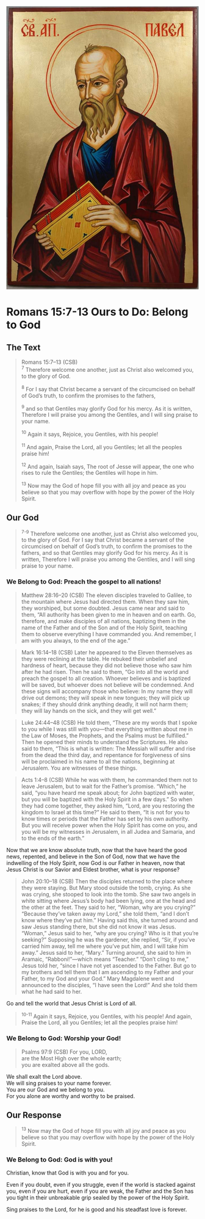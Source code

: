 <img class="intro-right" src="art-paul.jpg">

# Romans 15:7-13 Ours to Do: Belong to God

## The Text

>Romans 15:7–13 (CSB)  
><sup>7</sup> Therefore welcome one another, just as Christ also welcomed you, to the glory of God. 
>
><sup>8</sup> For I say that Christ became a servant of the circumcised on behalf of God’s truth, to confirm the promises to the fathers, 
>
><sup>9</sup> and so that Gentiles may glorify God for his mercy. As it is written, Therefore I will praise you among the Gentiles, and I will sing praise to your name. 
>
><sup>10</sup> Again it says, Rejoice, you Gentiles, with his people! 
>
><sup>11</sup> And again, Praise the Lord, all you Gentiles; let all the peoples praise him! 
>
><sup>12</sup> And again, Isaiah says, The root of Jesse will appear, the one who rises to rule the Gentiles; the Gentiles will hope in him. 
>
><sup>13</sup> Now may the God of hope fill you with all joy and peace as you believe so that you may overflow with hope by the power of the Holy Spirit.

## Our God

><sup>7-9</sup> Therefore welcome one another, just as Christ also welcomed you, to the glory of God. For I say that Christ became a servant of the circumcised on behalf of God’s truth, to confirm the promises to the fathers, and so that Gentiles may glorify God for his mercy. As it is written, Therefore I will praise you among the Gentiles, and I will sing praise to your name. 

### We Belong to God: Preach the gospel to all nations!

>Matthew 28:16–20 (CSB) The eleven disciples traveled to Galilee, to the mountain where Jesus had directed them. When they saw him, they worshiped, but some doubted. Jesus came near and said to them, “All authority has been given to me in heaven and on earth. Go, therefore, and make disciples of all nations, baptizing them in the name of the Father and of the Son and of the Holy Spirit, teaching them to observe everything I have commanded you. And remember, I am with you always, to the end of the age.”

>Mark 16:14–18 (CSB) Later he appeared to the Eleven themselves as they were reclining at the table. He rebuked their unbelief and hardness of heart, because they did not believe those who saw him after he had risen. Then he said to them, “Go into all the world and preach the gospel to all creation. Whoever believes and is baptized will be saved, but whoever does not believe will be condemned. And these signs will accompany those who believe: In my name they will drive out demons; they will speak in new tongues; they will pick up snakes; if they should drink anything deadly, it will not harm them; they will lay hands on the sick, and they will get well.”

>Luke 24:44–48 (CSB) He told them, “These are my words that I spoke to you while I was still with you—that everything written about me in the Law of Moses, the Prophets, and the Psalms must be fulfilled.” Then he opened their minds to understand the Scriptures. He also said to them, “This is what is written: The Messiah will suffer and rise from the dead the third day, and repentance for forgiveness of sins will be proclaimed in his name to all the nations, beginning at Jerusalem. You are witnesses of these things.

>Acts 1:4–8 (CSB) While he was with them, he commanded them not to leave Jerusalem, but to wait for the Father’s promise. “Which,” he said, “you have heard me speak about; for John baptized with water, but you will be baptized with the Holy Spirit in a few days.” So when they had come together, they asked him, “Lord, are you restoring the kingdom to Israel at this time?” He said to them, “It is not for you to know times or periods that the Father has set by his own authority. But you will receive power when the Holy Spirit has come on you, and you will be my witnesses in Jerusalem, in all Judea and Samaria, and to the ends of the earth.”

Now that we are know absolute truth, now that the have heard the good news, repented, and believe in the Son of God, now that we have the indwelling of the Holy Spirit, now God is our Father in heaven, now that Jesus Christ is our Savior and Eldest brother, what is your response?

>John 20:10–18 (CSB) Then the disciples returned to the place where they were staying. But Mary stood outside the tomb, crying. As she was crying, she stooped to look into the tomb. She saw two angels in white sitting where Jesus’s body had been lying, one at the head and the other at the feet. They said to her, “Woman, why are you crying?” “Because they’ve taken away my Lord,” she told them, “and I don’t know where they’ve put him.” Having said this, she turned around and saw Jesus standing there, but she did not know it was Jesus. “Woman,” Jesus said to her, “why are you crying? Who is it that you’re seeking?” Supposing he was the gardener, she replied, “Sir, if you’ve carried him away, tell me where you’ve put him, and I will take him away.” Jesus said to her, “Mary.” Turning around, she said to him in Aramaic, “Rabboni!”—which means “Teacher.” “Don’t cling to me,” Jesus told her, “since I have not yet ascended to the Father. But go to my brothers and tell them that I am ascending to my Father and your Father, to my God and your God.” Mary Magdalene went and announced to the disciples, “I have seen the Lord!” And she told them what he had said to her.

Go and tell the world that Jesus Christ is Lord of all.

><sup>10-11</sup> Again it says, Rejoice, you Gentiles, with his people! And again, Praise the Lord, all you Gentiles; let all the peoples praise him! 

### We Belong to God: Worship your God!

>Psalms 97:9 (CSB) For you, LORD,  
>are the Most High over the whole earth;  
>you are exalted above all the gods.

We shall exalt the Lord above.  
We will sing praises to your name forever.  
You are our God and we belong to you.  
For you alone are worthy and worthy to be praised.

## Our Response

><sup>13</sup> Now may the God of hope fill you with all joy and peace as you believe so that you may overflow with hope by the power of the Holy Spirit.

### We Belong to God: God is with you!

Christian, know that God is with you and for you. 

Even if you doubt, even if you struggle, even if the world is stacked against you, even if you are hurt, even if you are weak, the Father and the Son has you tight in their unbreakable grip sealed by the power of the Holy Spirit.

Sing praises to the Lord, for he is good and his steadfast love is forever.
